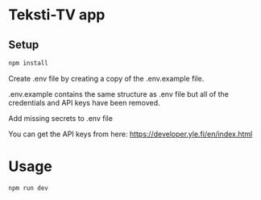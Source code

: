 # Teksti-TV app

## Setup

```bash
npm install
```

Create .env file by creating a copy of the .env.example file.

.env.example contains the same structure as .env file but all of the credentials and API keys have been removed.

Add missing secrets to .env file

You can get the API keys from here: https://developer.yle.fi/en/index.html

# Usage

```bash
npm run dev
```
